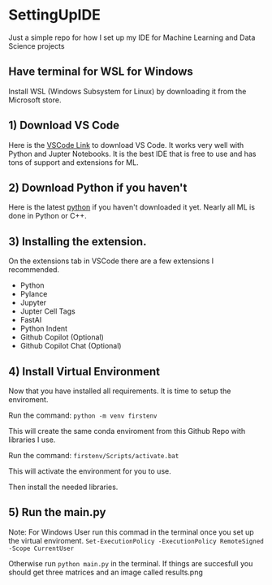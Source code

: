 # SettingUpIDE
Just a simple repo for how I set up my IDE for Machine Learning and Data Science projects

## Have terminal for WSL for Windows
Install WSL (Windows Subsystem for Linux) by downloading it from the Microsoft store.

## 1) Download VS Code
Here is the [VSCode Link](https://code.visualstudio.com/) to download VS Code. It works very well with Python and Jupter Notebooks. It is the best IDE that is free to use and has tons of support and extensions for ML.

## 2) Download Python if you haven't
Here is the latest [python](https://www.python.org/) if you haven't downloaded it yet.
Nearly all ML is done in Python or C++.

## 3) Installing the extension.
On the extensions tab in VSCode there are a few extensions I recommended. 
- Python
- Pylance
- Jupyter
- Jupter Cell Tags
- FastAI
- Python Indent
- Github Copilot (Optional)
- Github Copilot Chat (Optional)

## 4) Install Virtual Environment 
Now that you have installed all requirements. It is time to setup the enviroment.

Run the command:
`python -m venv firstenv`

This will create the same conda enviroment from this Github Repo with libraries I use.

Run the command:
`firstenv/Scripts/activate.bat`

This will activate the environment for you to use.

Then install the needed libraries.

## 5) Run the main.py    
Note: For Windows User run this commad in the terminal once you set up the virtual enviroment.
`Set-ExecutionPolicy -ExecutionPolicy RemoteSigned -Scope CurrentUser`

Otherwise run `python main.py` in the terminal.
If things are succesfull you should get three matrices and an image called results.png